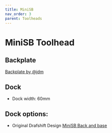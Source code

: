 ```yaml
---
title: MiniSB
nav_order: 3
parent: Toolheads
---
```

<!-- Use the page layout at TOC.md:  https://github.com/sdylewski/StealthChanger/blob/main/docs/TOC.md -->
# MiniSB Toolhead

## Backplate

[Backplate by @jdm](../../UserMods/jdmontgomer/MiniSB_SC/README.md)


## Dock
* Dock width: 60mm

## Dock options:

* Original Drafshift Design [MiniSB Back and base](https://github.com/DraftShift/ModularDock/tree/main/STLs/MiniSB)
  
